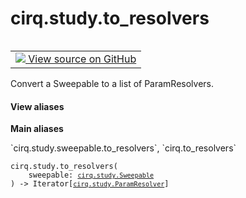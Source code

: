 <div itemscope itemtype="http://developers.google.com/ReferenceObject">
<meta itemprop="name" content="cirq.study.to_resolvers" />
<meta itemprop="path" content="Stable" />
</div>

# cirq.study.to_resolvers

<!-- Insert buttons and diff -->

<table class="tfo-notebook-buttons tfo-api" align="left">

<td>
  <a target="_blank" href="https://github.com/quantumlib/cirq/tree/master/cirq/study/sweepable.py">
    <img src="https://www.tensorflow.org/images/GitHub-Mark-32px.png" />
    View source on GitHub
  </a>
</td>
</table>



Convert a Sweepable to a list of ParamResolvers.

<section class="expandable">
  <h4 class="showalways">View aliases</h4>
  <p>
<b>Main aliases</b>
<p>`cirq.study.sweepable.to_resolvers`, `cirq.to_resolvers`</p>
</p>
</section>

<pre class="devsite-click-to-copy prettyprint lang-py tfo-signature-link">
<code>cirq.study.to_resolvers(
    sweepable: <a href="../../cirq/study/Sweepable.md"><code>cirq.study.Sweepable</code></a>
) -> Iterator[<a href="../../cirq/study/ParamResolver.md"><code>cirq.study.ParamResolver</code></a>]
</code></pre>



<!-- Placeholder for "Used in" -->
